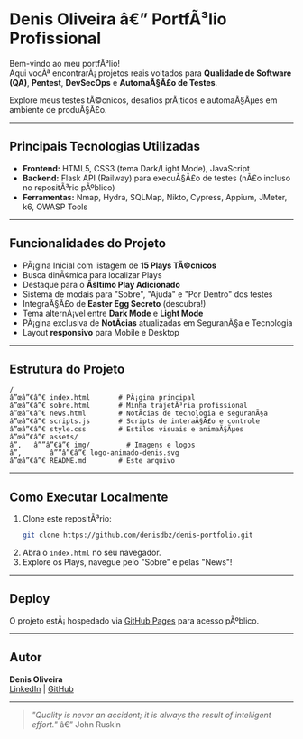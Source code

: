 # Denis Oliveira â€” PortfÃ³lio Profissional

Bem-vindo ao meu portfÃ³lio!  
Aqui vocÃª encontrarÃ¡ projetos reais voltados para **Qualidade de Software (QA)**, **Pentest**, **DevSecOps** e **AutomaÃ§Ã£o de Testes**.

Explore meus testes tÃ©cnicos, desafios prÃ¡ticos e automaÃ§Ãµes em ambiente de produÃ§Ã£o.

---

## Principais Tecnologias Utilizadas

- **Frontend:** HTML5, CSS3 (tema Dark/Light Mode), JavaScript
- **Backend:** Flask API (Railway) para execuÃ§Ã£o de testes (nÃ£o incluso no repositÃ³rio pÃºblico)
- **Ferramentas:** Nmap, Hydra, SQLMap, Nikto, Cypress, Appium, JMeter, k6, OWASP Tools

---

## Funcionalidades do Projeto

- PÃ¡gina Inicial com listagem de **15 Plays TÃ©cnicos**
- Busca dinÃ¢mica para localizar Plays
- Destaque para o **Ãšltimo Play Adicionado**
- Sistema de modais para "Sobre", "Ajuda" e "Por Dentro" dos testes
- IntegraÃ§Ã£o de **Easter Egg Secreto** (descubra!)
- Tema alternÃ¡vel entre **Dark Mode** e **Light Mode**
- PÃ¡gina exclusiva de **NotÃ­cias** atualizadas em SeguranÃ§a e Tecnologia
- Layout **responsivo** para Mobile e Desktop

---

## Estrutura do Projeto

```plaintext
/
â”œâ”€â”€ index.html       # PÃ¡gina principal
â”œâ”€â”€ sobre.html       # Minha trajetÃ³ria profissional
â”œâ”€â”€ news.html        # NotÃ­cias de tecnologia e seguranÃ§a
â”œâ”€â”€ scripts.js       # Scripts de interaÃ§Ã£o e controle
â”œâ”€â”€ style.css        # Estilos visuais e animaÃ§Ãµes
â”œâ”€â”€ assets/
â”‚   â””â”€â”€ img/         # Imagens e logos
â”‚       â””â”€â”€ logo-animado-denis.svg
â”œâ”€â”€ README.md        # Este arquivo
```

---

## Como Executar Localmente

1. Clone este repositÃ³rio:
   ```bash
   git clone https://github.com/denisdbz/denis-portfolio.git
   ```
2. Abra o `index.html` no seu navegador.
3. Explore os Plays, navegue pelo "Sobre" e pelas "News"!

---

## Deploy

O projeto estÃ¡ hospedado via [GitHub Pages](https://denisdbz.github.io/denis-portfolio/) para acesso pÃºblico.

---

## Autor

**Denis Oliveira**  
[LinkedIn](https://www.linkedin.com/in/denis-oliveira-santos-99a83953/) | [GitHub](https://github.com/denisdbz)

---

> *"Quality is never an accident; it is always the result of intelligent effort."* â€” John Ruskin